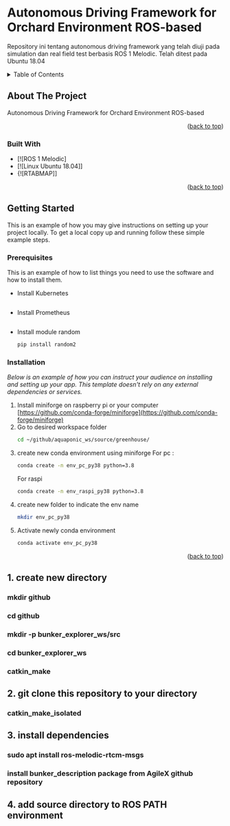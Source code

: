 <a name="readme-top"></a>

# Autonomous Driving Framework for Orchard Environment ROS-based
Repository ini tentang autonomous driving framework yang telah diuji pada simulation dan real field test berbasis ROS 1 Melodic. Telah ditest pada Ubuntu 18.04 

<!-- TABLE OF CONTENTS -->
<details>
  <summary>Table of Contents</summary>
  <ol>
    <li>
      <a href="#about-the-project">About The Project</a>
      <ul>
        <li><a href="#built-with">Built With</a></li>
      </ul>
    </li>
    <li>
      <a href="#getting-started">Getting Started</a>
      <ul>
        <li><a href="#prerequisites">Prerequisites</a></li>
        <li><a href="#installation">Installation</a></li>
      </ul>
    </li>
    <li><a href="#usage">Usage</a></li>
    <li><a href="#roadmap">Roadmap</a></li>
    <li><a href="#contributing">Contributing</a></li>
    <li><a href="#license">License</a></li>
    <li><a href="#contact">Contact</a></li>
    <li><a href="#acknowledgments">Acknowledgments</a></li>
  </ol>
</details>


<!-- ABOUT THE PROJECT -->
## About The Project

 Autonomous Driving Framework for Orchard Environment ROS-based

<p align="right">(<a href="#readme-top">back to top</a>)</p>



### Built With

 

* [![ROS 1 Melodic]
* [![Linux Ubuntu 18.04]]
* {![RTABMAP]]

<p align="right">(<a href="#readme-top">back to top</a>)</p>




<!-- GETTING STARTED -->
## Getting Started

This is an example of how you may give instructions on setting up your project locally.
To get a local copy up and running follow these simple example steps.

### Prerequisites

This is an example of how to list things you need to use the software and how to install them.
* Install Kubernetes
  ```sh

  ```
* Install Prometheus
  ```sh
  
  ```
* Install module random
  ```sh
  pip install random2
  ```
  



### Installation

_Below is an example of how you can instruct your audience on installing and setting up your app. This template doesn't rely on any external dependencies or services._

1. Install miniforge on raspberry pi or your computer [https://github.com/conda-forge/miniforge](https://github.com/conda-forge/miniforge)
2. Go to desired workspace folder
   ```sh 
   cd ~/github/aquaponic_ws/source/greenhouse/
   ```
3. create new conda environment using miniforge
   For pc : 
   ```sh
   conda create -n env_pc_py38 python=3.8
   ```
   For raspi
   ```sh
   conda create -n env_raspi_py38 python=3.8
   ```
4. create new folder to indicate the env name
   ```sh
   mkdir env_pc_py38
   ```
5. Activate newly conda environment
   ```sh
   conda activate env_pc_py38
   ```

<p align="right">(<a href="#readme-top">back to top</a>)</p>

## 1. create new directory
### mkdir github
### cd github
### mkdir -p bunker_explorer_ws/src
### cd bunker_explorer_ws
### catkin_make
## 2. git clone this repository to your directory
### catkin_make_isolated
## 3. install dependencies
### sudo apt install ros-melodic-rtcm-msgs 
### install bunker_description package from AgileX github repository
## 4. add source directory to ROS PATH environment


